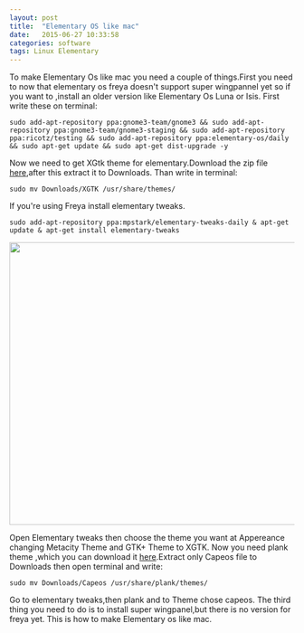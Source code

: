 ```yaml
---
layout: post
title:  "Elementary OS like mac"
date:   2015-06-27 10:33:58
categories: software
tags: Linux Elementary
---
```


To make Elementary Os like mac you need a couple of things.First you need to now that elementary os freya doesn't support super wingpannel yet so if you want to ,install an older version like Elementary Os Luna or Isis.
First write these on terminal:

```
sudo add-apt-repository ppa:gnome3-team/gnome3 && sudo add-apt-repository ppa:gnome3-team/gnome3-staging && sudo add-apt-repository ppa:ricotz/testing && sudo add-apt-repository ppa:elementary-os/daily && sudo apt-get update && sudo apt-get dist-upgrade -y
```

Now we need to get XGtk theme for elementary.Download the zip file [here](http://kxmylo.deviantart.com/art/Xgtk-theme-gtk-3-14-3-12-465195148),after this extract it to Downloads.
Than write in terminal:

```
sudo mv Downloads/XGTK /usr/share/themes/
```

If you're using Freya install elementary tweaks.

```
sudo add-apt-repository ppa:mpstark/elementary-tweaks-daily & apt-get update & apt-get install elementary-tweaks
```

<img src="http://1.bp.blogspot.com/-Rylts2gpKH4/VSz3nFNsFbI/AAAAAAAAWG8/t1dD-YXBbNU/s1600/elementary-tweaks-system-settings.png" width="750" height="500">

Open Elementary tweaks then choose the theme you want at Appereance changing Metacity Theme and GTK+ Theme to XGTK.
Now you need plank theme ,which you can download it [here](https://github.com/fsvh/plank-themes).Extract only Capeos file to Downloads then open terminal and write:

```
sudo mv Downloads/Capeos /usr/share/plank/themes/
```

Go to elementary tweaks,then plank and to Theme chose capeos.
The third thing you need to do is to install super wingpanel,but there is no version for freya yet.
This is how to make Elementary os like mac.
